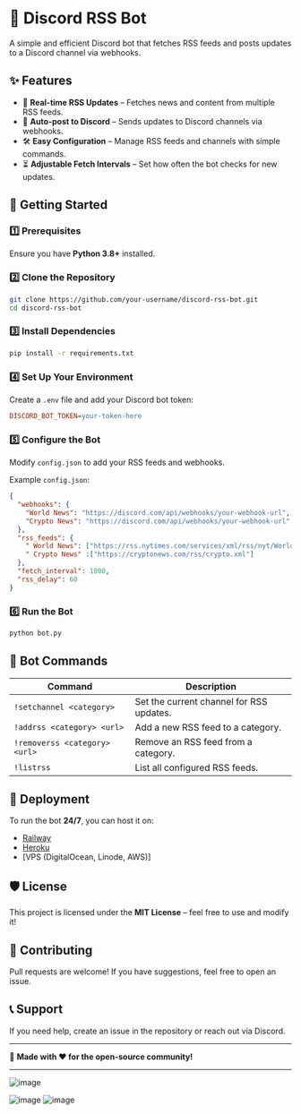 # 📢 Discord RSS Bot

A simple and efficient Discord bot that fetches RSS feeds and posts updates to a Discord channel via webhooks.

## ✨ Features

- 🔔 **Real-time RSS Updates** – Fetches news and content from multiple RSS feeds.
- 🔄 **Auto-post to Discord** – Sends updates to Discord channels via webhooks.
- 🛠 **Easy Configuration** – Manage RSS feeds and channels with simple commands.
- ⏳ **Adjustable Fetch Intervals** – Set how often the bot checks for new updates.

## 🚀 Getting Started

### 1️⃣ Prerequisites

Ensure you have **Python 3.8+** installed.

### 2️⃣ Clone the Repository

```bash
git clone https://github.com/your-username/discord-rss-bot.git
cd discord-rss-bot
```

### 3️⃣ Install Dependencies

```bash
pip install -r requirements.txt
```

### 4️⃣ Set Up Your Environment

Create a `.env` file and add your Discord bot token:

```ini
DISCORD_BOT_TOKEN=your-token-here
```

### 5️⃣ Configure the Bot

Modify `config.json` to add your RSS feeds and webhooks.

Example `config.json`:

```json
{
  "webhooks": {
    "World News": "https://discord.com/api/webhooks/your-webhook-url",
    "Crypto News": "https://discord.com/api/webhooks/your-webhook-url"
  },
  "rss_feeds": {
    " World News": ["https://rss.nytimes.com/services/xml/rss/nyt/World.xml"],
    " Crypto News" :["https://cryptonews.com/rss/crypto.xml"]
  },
  "fetch_interval": 1800,
  "rss_delay": 60
}
```

### 6️⃣ Run the Bot

```bash
python bot.py
```

## 📜 Bot Commands

| Command                       | Description                              |
| ----------------------------- | ---------------------------------------- |
| `!setchannel <category>`      | Set the current channel for RSS updates. |
| `!addrss <category> <url>`    | Add a new RSS feed to a category.        |
| `!removerss <category> <url>` | Remove an RSS feed from a category.      |
| `!listrss`                    | List all configured RSS feeds.           |

## 🔧 Deployment

To run the bot **24/7**, you can host it on:

- [Railway](https://railway.app/)
- [Heroku](https://www.heroku.com/)
- [VPS (DigitalOcean, Linode, AWS)]

## 🛡 License

This project is licensed under the **MIT License** – feel free to use and modify it!

## 🤝 Contributing

Pull requests are welcome! If you have suggestions, feel free to open an issue.

## 📞 Support

If you need help, create an issue in the repository or reach out via Discord.

---

🚀 **Made with ❤️ for the open-source community!**

---
![image](https://github.com/user-attachments/assets/10bf9112-5bd6-49e1-8995-8629a078fc3c)

![image](https://github.com/user-attachments/assets/7cc24543-55ad-40e3-8611-4e5b805e2c4c)
![image](https://github.com/user-attachments/assets/a0c3896d-a67e-4ce6-865f-d320ded581fe)

